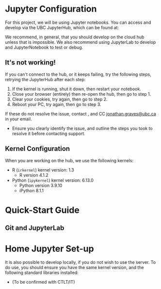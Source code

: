 # Jupyter Configuration

For this project, we will be using Jupyter notebooks.  You can access and develop via the UBC JupyterHub, which can be found at:

<url goes here>

We recommend, in general, that you should develop on the cloud hub unless that is impossible.  We also recommend using JupyterLab to develop and JupyterNotebook to test or debug.

## It's not working!

If you can't connect to the hub, or it keeps failing, try the following steps, retrying the JupyterHub after each step:

1.  If the kernel is running, shut it down, then restart your notebook.
2.  Close your browser (entirely) then re-open the hub, then go to step 1.
3.  Clear your cookies, try again, then go to step 2.
4.  Reboot your PC, try again, then go to step 3.

If these do not resolve the issue, contact <email address for CTLT here>, and CC <jonathan.graves@ubc.ca> in your email.

* Ensure you clearly identify the issue, and outline the steps you took to resolve it before contacting support.

## Kernel Configuration

When you are working on the hub, we use the following kernels:

* R (`irkernel`) kernel version: 1.3
    * R version 4.1.2
* Python (`ipykernel`) kernel version: 6.13.0
    * Python version 3.9.10
    * iPython 8.1.1


# Quick-Start Guide

## Git and JupyterLab



# Home Jupyter Set-up

It is also possible to develop locally, if you do not wish to use the server.  To do use, you should ensure you have the same kernel version, and the following standard libraries installed:

* (To be confirmed with CTLT/IT)


